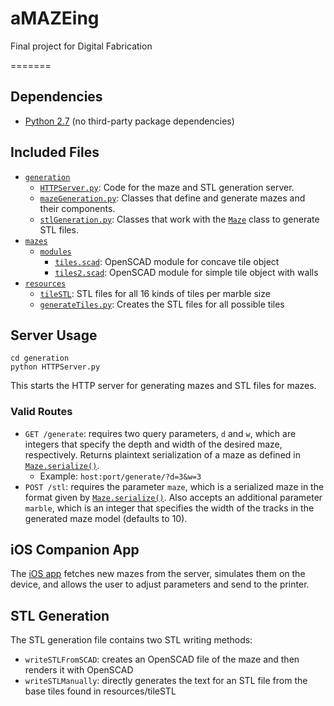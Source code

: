 # aMAZEing
Final project for Digital Fabrication

=======
## Dependencies
- [Python 2.7](https://www.python.org/downloads/release/python-2712/) (no third-party package dependencies)

## Included Files
- [`generation`](generation)
  - [`HTTPServer.py`](generation/HTTPServer.py): Code for the maze and STL generation server.
  - [`mazeGeneration.py`](generation/mazeGeneration.py): Classes that define and generate mazes and their components.
  - [`stlGeneration.py`](generation/stlGeneration.py): Classes that work with the [`Maze`](generation/mazeGeneration.py#L43) class to generate STL files.
- [`mazes`](mazes)
  - [`modules`](mazes/modules)
    - [`tiles.scad`](mazes/modules/tiles.scad): OpenSCAD module for concave tile object
    - [`tiles2.scad`](mazes/modules/tiles2.scad): OpenSCAD module for simple tile object with walls
- [`resources`](resources)
  - [`tileSTL`](resources/tileSTL): STL files for all 16 kinds of tiles per marble size
  - [`generateTiles.py`](resources/generateTiles.py): Creates the STL files for all possible tiles

## Server Usage
```
cd generation
python HTTPServer.py
```
This starts the HTTP server for generating mazes and STL files for mazes.
### Valid Routes
- `GET /generate`: requires two query parameters, `d` and `w`, which are integers that specify the depth and width of the desired maze, respectively. Returns plaintext serialization of a maze as defined in [`Maze.serialize()`](generation/mazeGeneration.py#L157).
  - Example: `host:port/generate/?d=3&w=3`
- `POST /stl`: requires the parameter `maze`, which is a serialized maze in the format given by [`Maze.serialize()`](generation/mazeGeneration.py#L157). Also accepts an additional parameter `marble`, which is an integer that specifies the width of the tracks in the generated maze model (defaults to 10).

## iOS Companion App
The [iOS app](https://github.com/eeevanbbb/Maze4Daze) fetches new mazes from the server, simulates them on the device, and allows the user to adjust parameters and send to the printer.

## STL Generation
The STL generation file contains two STL writing methods:
  - `writeSTLFromSCAD`: creates an OpenSCAD file of the maze and then renders it with OpenSCAD
  - `writeSTLManually`: directly generates the text for an STL file from the base tiles found in resources/tileSTL
